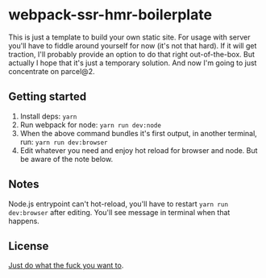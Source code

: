 # webpack-ssr-hmr-boilerplate

This is just a template to build your own static site. For usage with server you'll have to fiddle around yourself for now (it's not that hard). If it will get traction, I'll probably provide an option to do that right out-of-the-box. But actually I hope that it's just a temporary solution. And now I'm going to just concentrate on parcel@2.

## Getting started

1. Install deps: `yarn`
2. Run webpack for node: `yarn run dev:node`
3. When the above command bundles it's first output, in another terminal, run: `yarn run dev:browser`
4. Edit whatever you need and enjoy hot reload for browser and node. But be aware of the note below.

## Notes

Node.js entrypoint can't hot-reload, you'll have to restart `yarn run dev:browser` after editing. You'll see message in terminal when that happens.

## License

[Just do what the fuck you want to](COPYING).

